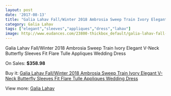 ```yaml
---
layout: post
date: '2017-08-13'
title: "Galia Lahav Fall/Winter 2018 Ambrosia Sweep Train Ivory Elegant V-Neck Butterfly Sleeves Fit Flare Tulle Appliques Wedding Dress"
category: Galia Lahav
tags: ["elegant","sleeves","appliques","dress","lahav"]
image: http://www.eudances.com/23800-thickbox_default/galia-lahav-fall-winter-2018-ambrosia-sweep-train-ivory-elegant-v-neck-butterfly-sleeves-fit-flare-tulle-appliques-wedding-dress.jpg
---
```

Galia Lahav Fall/Winter 2018 Ambrosia Sweep Train Ivory Elegant V-Neck Butterfly Sleeves Fit Flare Tulle Appliques Wedding Dress

On Sales: **$358.98**
<a href="https://www.eudances.com/en/galia-lahav/7904-galia-lahav-fall-winter-2018-ambrosia-sweep-train-ivory-elegant-v-neck-butterfly-sleeves-fit-flare-tulle-appliques-wedding-dress.html"><amp-img layout="responsive" width="600" height="600" src="//www.eudances.com/23800-thickbox_default/galia-lahav-fall-winter-2018-ambrosia-sweep-train-ivory-elegant-v-neck-butterfly-sleeves-fit-flare-tulle-appliques-wedding-dress.jpg" alt="Galia Lahav Fall/Winter 2018 Ambrosia Sweep Train Ivory Elegant V-Neck Butterfly Sleeves Fit Flare Tulle Appliques Wedding Dress 0" /></a>
<a href="https://www.eudances.com/en/galia-lahav/7904-galia-lahav-fall-winter-2018-ambrosia-sweep-train-ivory-elegant-v-neck-butterfly-sleeves-fit-flare-tulle-appliques-wedding-dress.html"><amp-img layout="responsive" width="600" height="600" src="//www.eudances.com/23801-thickbox_default/galia-lahav-fall-winter-2018-ambrosia-sweep-train-ivory-elegant-v-neck-butterfly-sleeves-fit-flare-tulle-appliques-wedding-dress.jpg" alt="Galia Lahav Fall/Winter 2018 Ambrosia Sweep Train Ivory Elegant V-Neck Butterfly Sleeves Fit Flare Tulle Appliques Wedding Dress 1" /></a>

Buy it: [Galia Lahav Fall/Winter 2018 Ambrosia Sweep Train Ivory Elegant V-Neck Butterfly Sleeves Fit Flare Tulle Appliques Wedding Dress](https://www.eudances.com/en/galia-lahav/7904-galia-lahav-fall-winter-2018-ambrosia-sweep-train-ivory-elegant-v-neck-butterfly-sleeves-fit-flare-tulle-appliques-wedding-dress.html "Galia Lahav Fall/Winter 2018 Ambrosia Sweep Train Ivory Elegant V-Neck Butterfly Sleeves Fit Flare Tulle Appliques Wedding Dress")

View more: [Galia Lahav](https://www.eudances.com/en/119-galia-lahav "Galia Lahav")